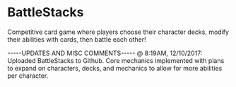 # BattleStacks
Competitive card game where players choose their character decks, modify their abilities with cards, then battle each other!

-----UPDATES AND MISC COMMENTS-----
@ 8:19AM, 12/10/2017: Uploaded BattleStacks to Github. Core mechanics implemented with plans to expand on characters, decks, and mechanics to allow for more abilities per character.
